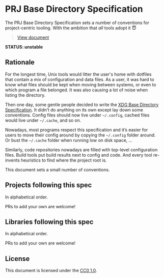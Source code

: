 # PRJ Base Directory Specification

The PRJ Base Directory Specification sets a number of conventions for
project-centric tooling. With the ambition that *all* tools adopt it 😇

> [View document](./PRJ_SPEC.md)

**STATUS: unstable**

## Rationale

For the longest time, Unix tools would litter the user's home with dotfiles
that contain a mix of configuration and data files. As a user, it was hard to
know what files should be kept when moving between systems, or even to which
program a file belonged. It was also causing a lot of noise when listing the
directory.

Then one day, some gentle people decided to write the [XDG Base Directory
Specification](https://specifications.freedesktop.org/basedir-spec/basedir-spec-latest.html).
It didn’t do anything on its own except lay down some conventions. Config
files should now live under `~/.config`, cached files would live under
`~/.cache`, and so on.

Nowadays, most programs respect this specification and it’s easier for users
to move their config around by copying the `~/.config` folder around. Or bust
the `~/.cache` folder when running low on disk space, ...

Similarly, code repositories nowadays are filled with top-level configuration
files. Build tools put build results next to config and code. And every tool
re-invents heuristics to find where the project root is.

This document sets a small number of conventions.

## Projects following this spec

In alphabetical order.

PRs to add your own are welcome!

## Libraries following this spec

In alphabetical order.

PRs to add your own are welcome!

## License

This document is licensed under the [CC0 1.0](./LICENSE).
